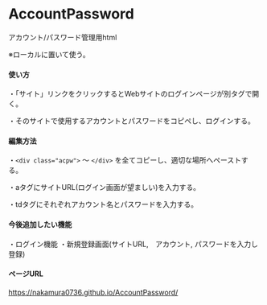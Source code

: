 # AccountPassword

アカウント/パスワード管理用html

※ローカルに置いて使う。

#### 使い方

・「サイト」リンクをクリックするとWebサイトのログインページが別タグで開く。

・そのサイトで使用するアカウントとパスワードをコピペし、ログインする。

#### 編集方法

・`<div class="acpw">` ～ `</div>` を全てコピーし、適切な場所へペーストする。

・aタグにサイトURL(ログイン画面が望ましい)を入力する。

・tdタグにそれぞれアカウント名とパスワードを入力する。

#### 今後追加したい機能
・ログイン機能
・新規登録画面(サイトURL,　アカウント, パスワードを入力し登録)

#### ページURL

https://nakamura0736.github.io/AccountPassword/

